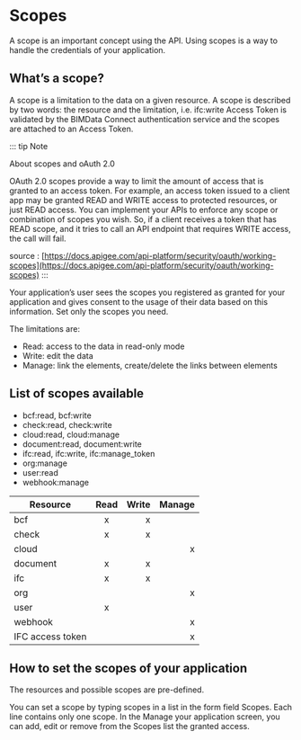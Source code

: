 # Scopes

A scope is an important concept using the API. Using scopes is a way to handle the credentials of your application.

## What’s a scope?

A scope is a limitation to the data on a given resource. A scope is described by two words: the resource and the limitation, i.e. ifc:write Access Token is validated by the BIMData Connect authentication service and the scopes are attached to an Access Token.

::: tip Note

About scopes and oAuth 2.0

OAuth 2.0 scopes provide a way to limit the amount of access that is granted to an access token. For example, an access token issued to a client app may be granted READ and WRITE access to protected resources, or just READ access. You can implement your APIs to enforce any scope or combination of scopes you wish. So, if a client receives a token that has READ scope, and it tries to call an API endpoint that requires WRITE access, the call will fail.

source : [https://docs.apigee.com/api-platform/security/oauth/working-scopes](https://docs.apigee.com/api-platform/security/oauth/working-scopes)
:::

Your application’s user sees the scopes you registered as granted for your application and gives consent to the usage of their data based on this information. Set only the scopes you need.

The limitations are:

- Read: access to the data in read-only mode
- Write: edit the data
- Manage: link the elements, create/delete the links between elements

## List of scopes available

- bcf:read, bcf:write
- check:read, check:write
- cloud:read, cloud:manage
- document:read, document:write
- ifc:read, ifc:write, ifc:manage_token
- org:manage
- user:read
- webhook:manage

| Resource         | Read | Write | Manage |
| ---------------- | :--: | ----: | -----: |
| bcf              |  x   |     x |        |
| check            |  x   |     x |        |
| cloud            |      |       |      x |
| document         |  x   |     x |        |
| ifc              |  x   |     x |        |
| org              |      |       |      x |
| user             |  x   |       |        |
| webhook          |      |       |      x |
| IFC access token |      |       |      x |

## How to set the scopes of your application

The resources and possible scopes are pre-defined.

You can set a scope by typing scopes in a list in the form field Scopes. Each line contains only one scope. In the Manage your application screen, you can add, edit or remove from the Scopes list the granted access.
